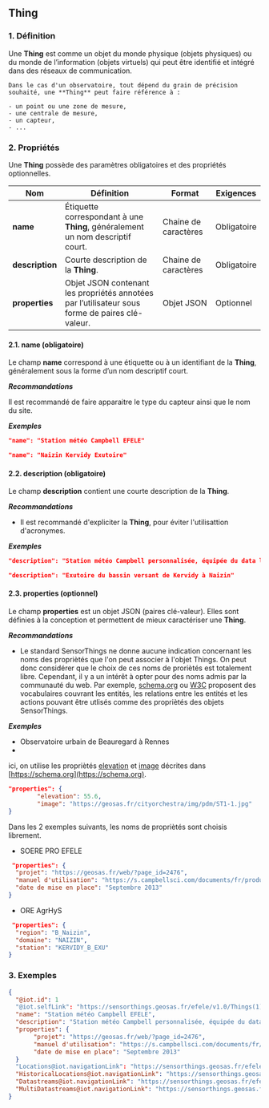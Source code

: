## Thing

### 1. Définition

Une **Thing** est comme un objet du monde physique (objets physiques) ou du monde de l’information (objets virtuels) qui peut être identifié et intégré dans des réseaux de communication.

```{tip}
Dans le cas d'un observatoire, tout dépend du grain de précision souhaité, une **Thing** peut faire référence à :

- un point ou une zone de mesure,
- une centrale de mesure,
- un capteur,
- ...
```

### **2. Propriétés**

Une **Thing** possède des paramètres obligatoires et des propriétés optionnelles.

| Nom             | Définition                                                                                      | Format               | Exigences   |
| --------------- | ----------------------------------------------------------------------------------------------- | -------------------- | ----------- |
| **name**        | Étiquette correspondant à une **Thing**, généralement un nom descriptif court.                  | Chaine de caractères | Obligatoire |
| **description** | Courte description de la **Thing**.                                                             | Chaine de caractères | Obligatoire |
| **properties**  | Objet JSON contenant les propriétés annotées par l’utilisateur sous forme de paires clé-valeur. | Objet JSON           | Optionnel   |

#### 2.1. name (obligatoire)

Le champ **name** correspond à une étiquette ou à un identifiant de la **Thing**, généralement sous la forme d’un nom descriptif court.

**_Recommandations_**

Il est recommandé de faire apparaitre le type du capteur ainsi que le nom du site.

**_Exemples_**

```json
"name": "Station météo Campbell EFELE"
```
```json
"name": "Naizin Kervidy Exutoire"
```
#### 2.2. description (obligatoire)

Le champ **description** contient une courte description de la **Thing**.

**_Recommandations_**

- Il est recommandé d'expliciter la **Thing**, pour éviter l'utilisattion d'acronymes.

**_Exemples_**

```json
"description": "Station météo Campbell personnalisée, équipée du data logger Campbell CR1000"
```
```json
"description": "Exutoire du bassin versant de Kervidy à Naizin"
```

#### 2.3. properties (optionnel)

Le champ **properties** est un objet JSON (paires clé-valeur). Elles sont définies à la conception et permettent de mieux caractériser une **Thing**.

**_Recommandations_**

- Le standard SensorThings ne donne aucune indication concernant les noms des propriètés que l'on peut associer à l'objet Things. On peut donc considérer que le choix de ces noms de proriètés est totalement libre. Cependant, il y a un intérêt à opter pour des noms admis par la communauté du web. Par exemple, [schema.org](https://schema.org/Thing) ou [W3C](https://www.w3.org/TR/vocab-ssn/) proposent des vocabulaires couvrant les entités, les relations entre les entités et les actions pouvant être utlisés comme des propriètés des objets SensorThings.

**_Exemples_**
- Observatoire urbain de Beauregard à Rennes
- 
ici, on utilise les propriètés [elevation](https://schema.org/elevation) et [image](https://schema.org/image) décrites dans [https://schema.org](https://schema.org). 

```json
"properties": {
        "elevation": 55.6,
        "image": "https://geosas.fr/cityorchestra/img/pdm/ST1-1.jpg"
}
```

Dans les 2 exemples suivants, les noms de propriètés sont choisis librement.

- SOERE PRO EFELE

```json
 "properties": {
  "projet": "https://geosas.fr/web/?page_id=2476",
  "manuel d'utilisation": "https://s.campbellsci.com/documents/fr/product-brochures/b_cr1000.pdf",
  "date de mise en place": "Septembre 2013"
}
```

- ORE AgrHyS

```json
 "properties": {
  "region": "B_Naizin",
  "domaine": "NAIZIN",
  "station": "KERVIDY_B_EXU"
}
```

### 3. Exemples

```json
{
  "@iot.id": 1
  "@iot.selfLink": "https://sensorthings.geosas.fr/efele/v1.0/Things(1)",
  "name": "Station météo Campbell EFELE",
  "description": "Station météo Campbell personnalisée, équipée du data logger Campbell CR1000 ",
  "properties": {
       "projet": "https://geosas.fr/web/?page_id=2476",
       "manuel d'utilisation": "https://s.campbellsci.com/documents/fr/product-brochures/b_cr1000.pdf",
       "date de mise en place": "Septembre 2013"
  }
  "Locations@iot.navigationLink": "https://sensorthings.geosas.fr/efele/v1.0/Things(1)/Locations",
  "HistoricalLocations@iot.navigationLink": "https://sensorthings.geosas.fr/efele/v1.0/Things(1)/HistoricalLocations",
  "Datastreams@iot.navigationLink": "https://sensorthings.geosas.fr/efele/v1.0/Things(1)/Datastreams",
  "MultiDatastreams@iot.navigationLink": "https://sensorthings.geosas.fr/efele/v1.0/Things(1)/MultiDatastreams"
}
```
